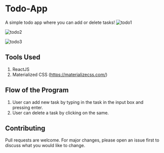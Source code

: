 # Todo-App
A simple todo app where you can add or delete tasks!
![todo1](https://user-images.githubusercontent.com/51146347/76684782-cead0700-6634-11ea-9ce9-c6619493b6a2.png)

![todo2](https://user-images.githubusercontent.com/51146347/76684832-2e0b1700-6635-11ea-9fc9-138e64d33cdd.png)

![todo3](https://user-images.githubusercontent.com/51146347/76684874-69a5e100-6635-11ea-8132-8633a9c9a9b4.png)

## Tools Used
1. ReactJS
2. Materialized CSS (https://materializecss.com/)
## Flow of the Program
1. User can add new task by typing in the task in the input box and pressing enter.
2. User can delete a task by clicking on the same.
## Contributing 
Pull requests are welcome. For major changes, please open an issue first to discuss what you would like to change.
